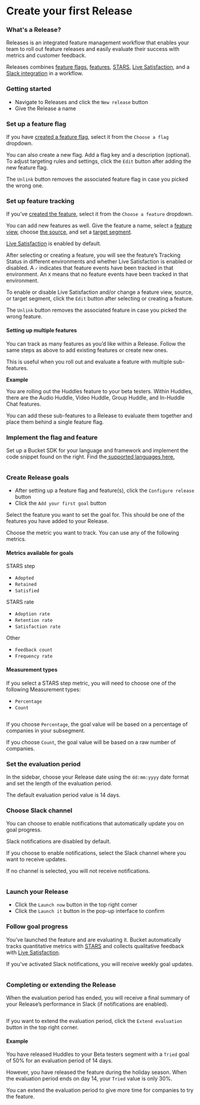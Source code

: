 # Create your first Release

### What's a Release?

Releases is an integrated feature management workflow that enables your team to roll out feature releases and easily evaluate their success with metrics and customer feedback.

Releases combines [feature flags,](../introduction/concepts/feature-flag.md) [features](../introduction/concepts/feature/), [STARS](../introduction/concepts/feature/stars.md), [Live Satisfaction](../introduction/concepts/feature/live-satisfaction.md), and a [Slack integration](../integrations/slack.md) in a workflow.

### Getting started&#x20;

* Navigate to Releases and click the `New release` button
* Give the Release a name

### Set up a feature flag

If you have [created a feature flag](create-your-first-feature-flag.md), select it from the `Choose a flag` dropdown.

You can also create a new flag. Add a flag key and a description (optional). To adjust targeting rules and settings, click the `Edit` button after adding the new feature flag.&#x20;

The `Unlink` button removes the associated feature flag in case you picked the wrong one.&#x20;

### Set up feature tracking

If you’ve [created the feature](create-your-first-feature.md), select it from the `Choose a feature` dropdown.

You can add new features as well. Give the feature a name, select a [feature view](https://docs.bucket.co/product-handbook/create-your-first-feature#select-a-feature-view), choose [the source](https://docs.bucket.co/product-handbook/create-your-first-feature#choose-the-source), and set a [target segment](https://docs.bucket.co/product-handbook/create-your-first-feature#select-a-target-segment).&#x20;

[Live Satisfaction](live-satisfaction.md) is enabled by default.

After selecting or creating a feature, you will see the feature’s Tracking Status in different environments and whether Live Satisfaction is enabled or disabled. A `✓` indicates that feature events have been tracked in that environment. An `X` means that no feature events have been tracked in that environment.&#x20;

To enable or disable Live Satisfaction and/or change a feature view, source, or target segment, click the `Edit` button after selecting or creating a feature.&#x20;

The `Unlink` button removes the associated feature in case you picked the wrong feature.

#### Setting up multiple features

You can track as many features as you’d like within a Release. Follow the same steps as above to add existing features or create new ones.

This is useful when you roll out and evaluate a feature with multiple sub-features.&#x20;

**Example**

You are rolling out the Huddles feature to your beta testers. Within Huddles, there are the Audio Huddle, Video Huddle, Group Huddle, and In-Huddle Chat features.&#x20;

You can add these sub-features to a Release to evaluate them together and place them behind a single feature flag.   &#x20;

### Implement the flag and feature

Set up a Bucket SDK for your language and framework and implement the code snippet found on the right. Find the[ supported languages here.](../quickstart/supported-languages.md)

<figure><img src="../.gitbook/assets/Pre-Release.png" alt=""><figcaption></figcaption></figure>

### Create Release goals

* After setting up a feature flag and feature(s), click the `Configure release` button
* Click the `Add your first goal` button

Select the feature you want to set the goal for. This should be one of the features you have added to your Release.

Choose the metric you want to track. You can use any of the following metrics.

#### Metrics available for goals

STARS step

* `Adopted`
* `Retained`
* `Satisfied`

STARS rate

* `Adoption rate`
* `Retention rate`
* `Satisfaction rate`

Other

* `Feedback count`
* `Frequency rate`

#### Measurement types

If you select a STARS step metric, you will need to choose one of the following Measurement types:

* `Percentage`&#x20;
* `Count`

<figure><img src="../.gitbook/assets/Goal Form.png" alt=""><figcaption></figcaption></figure>

If you choose `Percentage`, the goal value will be based on a percentage of companies in your subsegment.&#x20;

If you choose `Count`, the goal value will be based on a raw number of companies.&#x20;

### Set the evaluation period

In the sidebar, choose your Release date using the `dd:mm:yyyy` date format and set the length of the evaluation period.

The default evaluation period value is 14 days.&#x20;

### Choose Slack channel

You can choose to enable notifications that automatically update you on goal progress.&#x20;

Slack notifications are disabled by default.&#x20;

If you choose to enable notifications, select the Slack channel where you want to receive updates.&#x20;

If no channel is selected, you will not receive notifications.&#x20;

<figure><img src="../.gitbook/assets/Release Goals.png" alt=""><figcaption></figcaption></figure>

### Launch your Release

* Click the `Launch now` button in the top right corner
* Click the `Launch it` button in the pop-up interface to confirm&#x20;

### Follow goal progress

You’ve launched the feature and are evaluating it. Bucket automatically tracks quantitative metrics with [STARS](../introduction/concepts/feature/stars.md) and collects qualitative feedback with [Live Satisfaction](live-satisfaction.md).

If you’ve activated Slack notifications, you will receive weekly goal updates.

<figure><img src="../.gitbook/assets/Evaluate Feature.png" alt=""><figcaption></figcaption></figure>

### Completing or extending the Release

When the evaluation period has ended, you will receive a final summary of your Release’s performance in Slack (if notifications are enabled).

<figure><img src="../.gitbook/assets/Iterate Feature V2.png" alt=""><figcaption></figcaption></figure>

If you want to extend the evaluation period, click the `Extend evaluation` button in the top right corner.

#### Example

You have released Huddles to your Beta testers segment with a `Tried` goal of 50% for an evaluation period of 14 days.

However, you have released the feature during the holiday season. When the evaluation period ends on day 14, your `Tried` value is only 30%.&#x20;

You can extend the evaluation period to give more time for companies to try the feature.&#x20;
